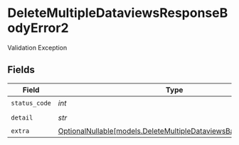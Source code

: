 # DeleteMultipleDataviewsResponseBodyError2

Validation Exception


## Fields

| Field                                                                                                                    | Type                                                                                                                     | Required                                                                                                                 | Description                                                                                                              |
| ------------------------------------------------------------------------------------------------------------------------ | ------------------------------------------------------------------------------------------------------------------------ | ------------------------------------------------------------------------------------------------------------------------ | ------------------------------------------------------------------------------------------------------------------------ |
| `status_code`                                                                                                            | *int*                                                                                                                    | :heavy_check_mark:                                                                                                       | N/A                                                                                                                      |
| `detail`                                                                                                                 | *str*                                                                                                                    | :heavy_check_mark:                                                                                                       | N/A                                                                                                                      |
| `extra`                                                                                                                  | [OptionalNullable[models.DeleteMultipleDataviewsBadRequestExtra2]](../models/deletemultipledataviewsbadrequestextra2.md) | :heavy_minus_sign:                                                                                                       | N/A                                                                                                                      |